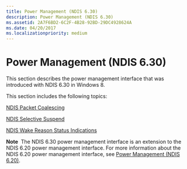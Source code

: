 ```yaml
---
title: Power Management (NDIS 6.30)
description: Power Management (NDIS 6.30)
ms.assetid: 2A7F6BD2-6C2F-4B28-92BD-29DC4928624A
ms.date: 04/20/2017
ms.localizationpriority: medium
---
```


# Power Management (NDIS 6.30)


This section describes the power management interface that was introduced with NDIS 6.30 in Windows 8.

This section includes the following topics:

[NDIS Packet Coalescing](ndis-packet-coalescing.md)

[NDIS Selective Suspend](ndis-selective-suspend.md)

[NDIS Wake Reason Status Indications](overview-of-ndis-wake-reason-statue-indications.md)

**Note**  The NDIS 6.30 power management interface is an extension to the NDIS 6.20 power management interface. For more information about the NDIS 6.20 power management interface, see [Power Management (NDIS 6.20)](power-management--ndis-6-20-.md).

 

 

 





